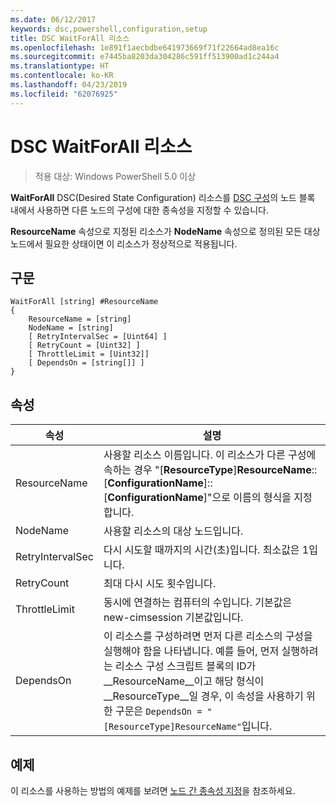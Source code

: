 ```yaml
---
ms.date: 06/12/2017
keywords: dsc,powershell,configuration,setup
title: DSC WaitForAll 리소스
ms.openlocfilehash: 1e891f1aecbdbe641973669f71f22664ad8ea16c
ms.sourcegitcommit: e7445ba8203da304286c591ff513900ad1c244a4
ms.translationtype: HT
ms.contentlocale: ko-KR
ms.lasthandoff: 04/23/2019
ms.locfileid: "62076925"
---
```

# <a name="dsc-waitforall-resource"></a>DSC WaitForAll 리소스

> 적용 대상: Windows PowerShell 5.0 이상

**WaitForAll** DSC(Desired State Configuration) 리소스를 [DSC 구성](../../../configurations/configurations.md)의 노드 블록 내에서 사용하면 다른 노드의 구성에 대한 종속성을 지정할 수 있습니다.

**ResourceName** 속성으로 지정된 리소스가 **NodeName** 속성으로 정의된 모든 대상 노드에서 필요한 상태이면 이 리소스가 정상적으로 적용됩니다.

## <a name="syntax"></a>구문

```
WaitForAll [string] #ResourceName
{
    ResourceName = [string]
    NodeName = [string]
    [ RetryIntervalSec = [Uint64] ]
    [ RetryCount = [Uint32] ]
    [ ThrottleLimit = [Uint32]]
    [ DependsOn = [string[]] ]
}
```

## <a name="properties"></a>속성

|  속성  |  설명   |
|---|---|
| ResourceName| 사용할 리소스 이름입니다. 이 리소스가 다른 구성에 속하는 경우 "[__ResourceType__]__ResourceName__::[__ConfigurationName__]::[__ConfigurationName__]"으로 이름의 형식을 지정합니다.|
| NodeName| 사용할 리소스의 대상 노드입니다.|
| RetryIntervalSec| 다시 시도할 때까지의 시간(초)입니다. 최소값은 1입니다.|
| RetryCount| 최대 다시 시도 횟수입니다.|
| ThrottleLimit| 동시에 연결하는 컴퓨터의 수입니다. 기본값은 new-cimsession 기본값입니다.|
| DependsOn | 이 리소스를 구성하려면 먼저 다른 리소스의 구성을 실행해야 함을 나타냅니다. 예를 들어, 먼저 실행하려는 리소스 구성 스크립트 블록의 ID가 __ResourceName__이고 해당 형식이 __ResourceType__일 경우, 이 속성을 사용하기 위한 구문은 `DependsOn = "[ResourceType]ResourceName"`입니다.|

## <a name="example"></a>예제

이 리소스를 사용하는 방법의 예제를 보려면 [노드 간 종속성 지정](../../../configurations/crossNodeDependencies.md)을 참조하세요.
